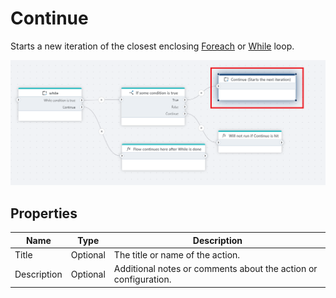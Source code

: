 # Continue

Starts a new iteration of the closest enclosing [Foreach](foreach.md) or [While](while.md) loop.

![img](../../../../images/flow/continue.png)

## Properties

| Name                      | Type | Description                                                                       |
| ------------------------- | --------- | --------------------------------------------------------------------------------- |
| Title                     | Optional  | The title or name of the action.                                                 |
| Description               | Optional  | Additional notes or comments about the action or configuration.                   |